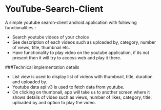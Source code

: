 # YouTube-Search-Client
A simple youtube search-client  android application with following functionalities :
- Search youtube videos of your choice
- See description of each videos such as uploaded by, category, number of views, title, thumbnail etc.
- Have functionality to play video on the youtube application, if its not present then it will try to access web and play it there.

###Technical implementation details

- List view is used to display list of videos with thumbnail, title, duration and uploaded by.
- Youtube data api v3 is used to fetch data from youtube.
- On clicking on thumbnail, app will take us to another screen where it shows details of video such as views, number of likes, category, title, uploaded by and option to play the video.

